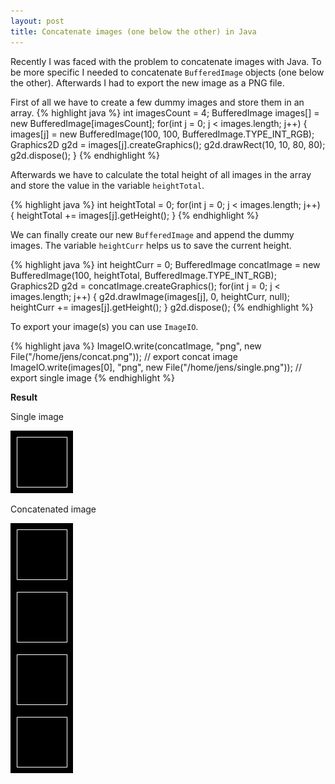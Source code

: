 ```yaml
---
layout: post
title: Concatenate images (one below the other) in Java
---
```


Recently I was faced with the problem to concatenate images with Java. To be
more specific I needed to concatenate `BufferedImage` objects (one below the
other). Afterwards I had to export the new image as a PNG file.

First of all we have to create a few dummy images and store them in an array.
{% highlight java %}
        int imagesCount = 4;
        BufferedImage images[] = new BufferedImage[imagesCount];
        for(int j = 0; j < images.length; j++) {
            images[j] = new BufferedImage(100, 100, BufferedImage.TYPE_INT_RGB);
            Graphics2D g2d = images[j].createGraphics();
            g2d.drawRect(10, 10, 80, 80);
            g2d.dispose();
        } 
{% endhighlight %}

Afterwards we have to calculate the total height of all images in the array
and store the value in the variable `heightTotal`.

{% highlight java %}
        int heightTotal = 0;
        for(int j = 0; j < images.length; j++) {
            heightTotal += images[j].getHeight();
        }
{% endhighlight %}

We can finally create our new `BufferedImage` and append the dummy images. The
variable `heightCurr` helps us to save the current height.

{% highlight java %}
        int heightCurr = 0;
        BufferedImage concatImage = new BufferedImage(100, heightTotal, BufferedImage.TYPE_INT_RGB);
        Graphics2D g2d = concatImage.createGraphics();
        for(int j = 0; j < images.length; j++) {
            g2d.drawImage(images[j], 0, heightCurr, null);
            heightCurr += images[j].getHeight();
        }
        g2d.dispose();
{% endhighlight %}

To export your image(s) you can use `ImageIO`.

{% highlight java %}
        ImageIO.write(concatImage, "png", new File("/home/jens/concat.png")); // export concat image
        ImageIO.write(images[0], "png", new File("/home/jens/single.png")); // export single image
{% endhighlight %}

**Result**

Single image

![concat image](/images/java-concat-single.png)

Concatenated image

![concat image](/images/java-concat-concat.png)
